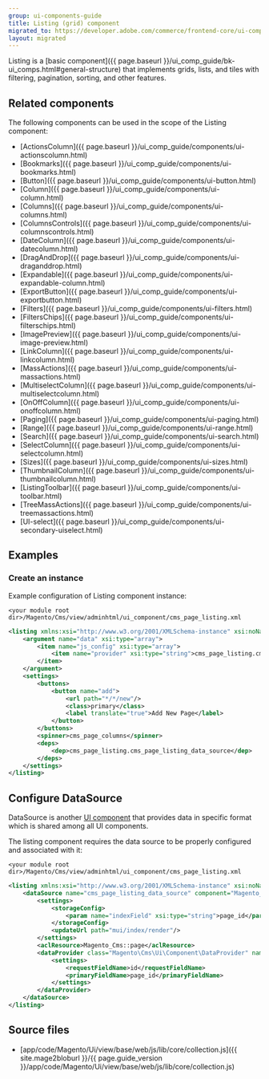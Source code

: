 ```yaml
---
group: ui-components-guide
title: Listing (grid) component
migrated_to: https://developer.adobe.com/commerce/frontend-core/ui-components/components/listing-grid/
layout: migrated
---
```


Listing is a [basic component]({{ page.baseurl }}/ui_comp_guide/bk-ui_comps.html#general-structure) that implements grids, lists, and tiles with filtering, pagination, sorting, and other features.

## Related components

The following components can be used in the scope of the Listing component:

*  [ActionsColumn]({{ page.baseurl }}/ui_comp_guide/components/ui-actionscolumn.html)
*  [Bookmarks]({{ page.baseurl }}/ui_comp_guide/components/ui-bookmarks.html)
*  [Button]({{ page.baseurl }}/ui_comp_guide/components/ui-button.html)
*  [Column]({{ page.baseurl }}/ui_comp_guide/components/ui-column.html)
*  [Columns]({{ page.baseurl }}/ui_comp_guide/components/ui-columns.html)
*  [ColumnsControls]({{ page.baseurl }}/ui_comp_guide/components/ui-columnscontrols.html)
*  [DateColumn]({{ page.baseurl }}/ui_comp_guide/components/ui-datecolumn.html)
*  [DragAndDrop]({{ page.baseurl }}/ui_comp_guide/components/ui-draganddrop.html)
*  [Expandable]({{ page.baseurl }}/ui_comp_guide/components/ui-expandable-column.html)
*  [ExportButton]({{ page.baseurl }}/ui_comp_guide/components/ui-exportbutton.html)
*  [Filters]({{ page.baseurl }}/ui_comp_guide/components/ui-filters.html)
*  [FiltersChips]({{ page.baseurl }}/ui_comp_guide/components/ui-filterschips.html)
*  [ImagePreview]({{ page.baseurl }}/ui_comp_guide/components/ui-image-preview.html)
*  [LinkColumn]({{ page.baseurl }}/ui_comp_guide/components/ui-linkcolumn.html)
*  [MassActions]({{ page.baseurl }}/ui_comp_guide/components/ui-massactions.html)
*  [MultiselectColumn]({{ page.baseurl }}/ui_comp_guide/components/ui-multiselectcolumn.html)
*  [OnOffColumn]({{ page.baseurl }}/ui_comp_guide/components/ui-onoffcolumn.html)
*  [Paging]({{ page.baseurl }}/ui_comp_guide/components/ui-paging.html)
*  [Range]({{ page.baseurl }}/ui_comp_guide/components/ui-range.html)
*  [Search]({{ page.baseurl }}/ui_comp_guide/components/ui-search.html)
*  [SelectColumn]({{ page.baseurl }}/ui_comp_guide/components/ui-selectcolumn.html)
*  [Sizes]({{ page.baseurl }}/ui_comp_guide/components/ui-sizes.html)
*  [ThumbnailColumn]({{ page.baseurl }}/ui_comp_guide/components/ui-thumbnailcolumn.html)
*  [ListingToolbar]({{ page.baseurl }}/ui_comp_guide/components/ui-toolbar.html)
*  [TreeMassActions]({{ page.baseurl }}/ui_comp_guide/components/ui-treemassactions.html)
*  [UI-select]({{ page.baseurl }}/ui_comp_guide/components/ui-secondary-uiselect.html)

## Examples

### Create an instance

Example configuration of Listing component instance:

`<your module root dir>/Magento/Cms/view/adminhtml/ui_component/cms_page_listing.xml`

```xml
<listing xmlns:xsi="http://www.w3.org/2001/XMLSchema-instance" xsi:noNamespaceSchemaLocation="urn:magento:module:Magento_Ui:etc/ui_configuration.xsd">
    <argument name="data" xsi:type="array">
        <item name="js_config" xsi:type="array">
            <item name="provider" xsi:type="string">cms_page_listing.cms_page_listing_data_source</item>
        </item>
    </argument>
    <settings>
        <buttons>
            <button name="add">
                <url path="*/*/new"/>
                <class>primary</class>
                <label translate="true">Add New Page</label>
            </button>
        </buttons>
        <spinner>cms_page_columns</spinner>
        <deps>
            <dep>cms_page_listing.cms_page_listing_data_source</dep>
        </deps>
    </settings>
</listing>
```

## Configure DataSource

DataSource is another [UI component](https://glossary.magento.com/ui-component) that provides data in specific format which is shared among all UI components.

The listing component requires the data source to be properly configured and associated with it:

`<your module root dir>/Magento/Cms/view/adminhtml/ui_component/cms_page_listing.xml`

```xml
<listing xmlns:xsi="http://www.w3.org/2001/XMLSchema-instance" xsi:noNamespaceSchemaLocation="urn:magento:module:Magento_Ui:etc/ui_configuration.xsd">
    <dataSource name="cms_page_listing_data_source" component="Magento_Ui/js/grid/provider">
        <settings>
            <storageConfig>
                <param name="indexField" xsi:type="string">page_id</param>
            </storageConfig>
            <updateUrl path="mui/index/render"/>
        </settings>
        <aclResource>Magento_Cms::page</aclResource>
        <dataProvider class="Magento\Cms\Ui\Component\DataProvider" name="cms_page_listing_data_source">
            <settings>
                <requestFieldName>id</requestFieldName>
                <primaryFieldName>page_id</primaryFieldName>
            </settings>
        </dataProvider>
    </dataSource>
</listing>
```

## Source files

*  [app/code/Magento/Ui/view/base/web/js/lib/core/collection.js]({{ site.mage2bloburl }}/{{ page.guide_version }}/app/code/Magento/Ui/view/base/web/js/lib/core/collection.js)
